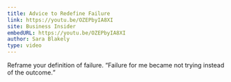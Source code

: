 ```yaml
---
title: Advice to Redefine Failure
link: https://youtu.be/OZEPbyIA8XI
site: Business Insider
embedURL: https://youtu.be/OZEPbyIA8XI
author: Sara Blakely
type: video
---
```


Reframe your definition of failure. <q>Failure for me became not trying instead of the outcome.</q>

